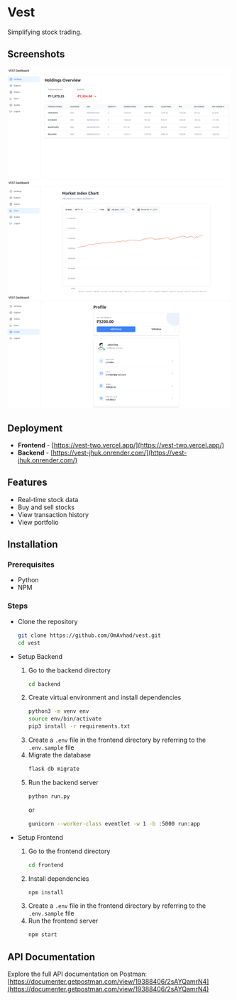 # Vest

Simplifying stock trading.

## Screenshots

![S1](/frontend/public/images/holdings.png)
![S4](/frontend/public/images/chart.png)
![S3](/frontend/public/images/profile.png)

## Deployment

- **Frontend** - [https://vest-two.vercel.app/](https://vest-two.vercel.app/)
- **Backend** - [https://vest-jhuk.onrender.com/](https://vest-jhuk.onrender.com/)

## Features

- Real-time stock data
- Buy and sell stocks
- View transaction history
- View portfolio

## Installation

### Prerequisites

- Python
- NPM

### Steps

- Clone the repository

  ```bash
  git clone https://github.com/OmAvhad/vest.git
  cd vest
  ```

- Setup Backend

  1. Go to the backend directory
     ```bash
     cd backend
     ```
  2. Create virtual environment and install dependencies
     ```bash
     python3 -m venv env
     source env/bin/activate
     pip3 install -r requirements.txt
     ```
  3. Create a `.env` file in the frontend directory by referring to the `.env.sample` file
  4. Migrate the database
     ```bash
     flask db migrate
     ```
  5. Run the backend server
     ```bash
     python run.py
     ```
     or
     ```bash
     gunicorn --worker-class eventlet -w 1 -b :5000 run:app
     ```

- Setup Frontend

  1. Go to the frontend directory
     ```bash
     cd frontend
     ```
  2. Install dependencies
     ```bash
     npm install
     ```
  3. Create a `.env` file in the frontend directory by referring to the `.env.sample` file
  4. Run the frontend server
     ```bash
     npm start
     ```

## API Documentation

Explore the full API documentation on Postman:
[https://documenter.getpostman.com/view/19388406/2sAYQamrN4](https://documenter.getpostman.com/view/19388406/2sAYQamrN4)
